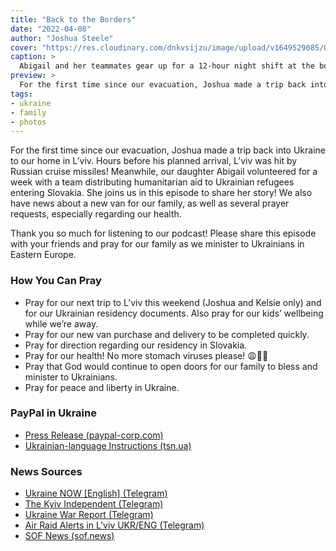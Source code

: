 ```yaml
---
title: "Back to the Borders"
date: "2022-04-08"
author: "Joshua Steele"
cover: "https://res.cloudinary.com/dnkvsijzu/image/upload/v1649529085/OFReport/2022-04-08-back-to-the-borders/abby-border-group-1200-800_yncanj.jpg"
caption: >
  Abigail and her teammates gear up for a 12-hour night shift at the border distributing food and supplies to Ukrainian refugees entering Slovakia.
preview: >
  For the first time since our evacuation, Joshua made a trip back into Ukraine to our home in L’viv. Hours before his planned arrival, L’viv was hit by Russian cruise missiles! Meanwhile, our daughter Abigail volunteered for a week with a team distributing humanitarian aid to Ukrainian refugees entering Slovakia. She joins us in this episode to share her story! We also have news about a new van for our family, as well as several prayer requests, especially regarding our health.
tags:
- ukraine
- family
- photos
---
```


For the first time since our evacuation, Joshua made a trip back into Ukraine to our home in L’viv. Hours before his planned arrival, L’viv was hit by Russian cruise missiles! Meanwhile, our daughter Abigail volunteered for a week with a team distributing humanitarian aid to Ukrainian refugees entering Slovakia. She joins us in this episode to share her story! We also have news about a new van for our family, as well as several prayer requests, especially regarding our health.

Thank you so much for listening to our podcast! Please share this episode with your friends and pray for our family as we minister to Ukrainians in Eastern Europe.

<article-spacer />

<div id="buzzsprout-player-10408239"></div><script src="https://www.buzzsprout.com/1953515/10408239-back-to-the-borders.js?container_id=buzzsprout-player-10408239&player=small" type="text/javascript" charset="utf-8"></script>

### How You Can Pray

- Pray for our next trip to L’viv this weekend (Joshua and Kelsie only) and for our Ukrainian residency documents. Also pray for our kids’ wellbeing while we’re away.
- Pray for our new van purchase and delivery to be completed quickly.
- Pray for direction regarding our residency in Slovakia.
- Pray for our health! No more stomach viruses please! 😩🙏🏻
- Pray that God would continue to open doors for our family to bless and minister to Ukrainians.
- Pray for peace and liberty in Ukraine.

### PayPal in Ukraine

- [Press Release (paypal-corp.com)](https://newsroom.paypal-corp.com/2022-03-Expanding-PayPals-Money-Services-To-Help-Ukraine-Humanitarian-Efforts)
- [Ukrainian-language Instructions (tsn.ua)](https://tsn.ua/ukrayina/paypal-v-ukrayini-scho-ce-take-yak-koristuvatisya-2012557.html)

### News Sources

- [Ukraine NOW [English] (Telegram)](https://t.me/ukrainenowenglish)
- [The Kyiv Independent (Telegram)](https://t.me/KyivIndependent_official)
- [Ukraine War Report (Telegram)](https://t.me/UkrWarRep)
- [Air Raid Alerts in L’viv UKR/ENG (Telegram)](https://t.me/dczloda)
- [SOF News (sof.news)](https://sof.news/)

<article-callout content="Keep scrolling for more photos from our life in Slovakia!" />

<article-image publicId="OFReport/2022-04-08-back-to-the-borders/reading-to-mia_wuyo30" height="768" caption="Evac life is crazy, but that’s all the more reason to read a good story with Dad! 🥰" />

<article-image publicId="OFReport/2022-04-08-back-to-the-borders/joshua-yura_aehiig" width="768" caption="There were so many wonderful reunions in L’viv. This is my good friend Yura Petriv. His kids are abroad and he remains in L’viv." />

<article-image publicId="OFReport/2022-04-08-back-to-the-borders/refugee-bus_bg8zbn" height="768" caption="Abby distributing food on an arriving refugee bus" />

<article-image publicId="OFReport/2022-04-08-back-to-the-borders/abby-phone_nirueo" height="768" caption="In between buses, it’s good to make a quick call home." />

<article-image publicId="OFReport/2022-04-08-back-to-the-borders/want-coffee_atceic" height="768" caption="“Care for a cup of coffee?”" />

<article-image publicId="OFReport/2022-04-08-back-to-the-borders/hosanna-bunkbeds-1_fzadhm" height="768" caption="We’re getting pretty good at assembling IKEA furniture. Especially bunkbeds." />

<article-image publicId="OFReport/2022-04-08-back-to-the-borders/hosanna-bunkbeds-2_siovra" width="768" caption="How fortunate that I have a lovely cowgirl assistant! 🤠" />

<article-image publicId="OFReport/2022-04-08-back-to-the-borders/oksana-family_bdkfen" width="768" caption="Oksana (second from right) is a coworker of one of the pastors in our church. I gave her a ride out of Ukraine to her daughter’s house in Krakow, Poland. It was great to meet their family! I look forward to introducing my own family to them once we’re all back in L’viv." />

<article-image publicId="OFReport/2022-04-08-back-to-the-borders/family-picnic_uu3czp" width="768" caption="With Dad in Ukraine, Kels and kiddos got out to expore a nearby park in Žilina!" />
